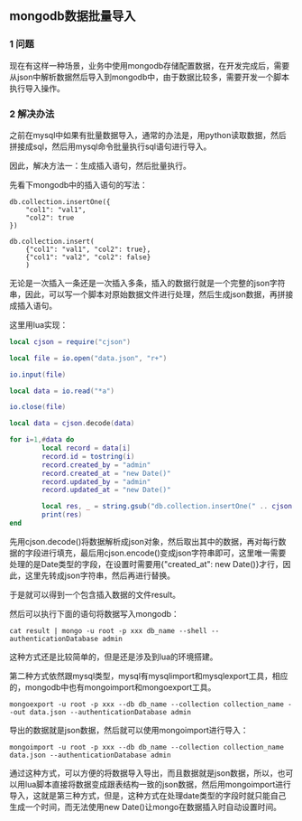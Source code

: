 ## mongodb数据批量导入

### 1 问题

现在有这样一种场景，业务中使用mongodb存储配置数据，在开发完成后，需要从json中解析数据然后导入到mongodb中，由于数据比较多，需要开发一个脚本执行导入操作。

### 2 解决办法

之前在mysql中如果有批量数据导入，通常的办法是，用python读取数据，然后拼接成sql，然后用mysql命令批量执行sql语句进行导入。

因此，解决方法一：生成插入语句，然后批量执行。

先看下mongodb中的插入语句的写法：

``` shell
db.collection.insertOne({
	"col1": "val1",
	"col2": true
})

db.collection.insert(
	{"col1": "val1", "col2": true},
	{"col1": "val2", "col2": false}
	)
```

无论是一次插入一条还是一次插入多条，插入的数据行就是一个完整的json字符串，因此，可以写一个脚本对原始数据文件进行处理，然后生成json数据，再拼接成插入语句。

这里用lua实现：

``` lua
local cjson = require("cjson")

local file = io.open("data.json", "r+")

io.input(file)

local data = io.read("*a")

io.close(file)

local data = cjson.decode(data)

for i=1,#data do
        local record = data[i]
        record.id = tostring(i)
        record.created_by = "admin"
        record.created_at = "new Date()"
        record.updated_by = "admin"
        record.updated_at = "new Date()"

        local res, _ = string.gsub("db.collection.insertOne(" .. cjson.encode(record) .. ")", "\"new Date%(%)\"", "new Date()")
        print(res)
end
```

先用cjson.decode()将数据解析成json对象，然后取出其中的数据，再对每行数据的字段进行填充，最后用cjson.encode()变成json字符串即可，这里唯一需要处理的是Date类型的字段，在设置时需要用{"created_at": new Date()}才行，因此，这里先转成json字符串，然后再进行替换。

于是就可以得到一个包含插入数据的文件result。

然后可以执行下面的语句将数据写入mongodb：

``` shell
cat result | mongo -u root -p xxx db_name --shell --authenticationDatabase admin
```

这种方式还是比较简单的，但是还是涉及到lua的环境搭建。

第二种方式依然跟mysql类型，mysql有mysqlimport和mysqlexport工具，相应的，mongodb中也有mongoimport和mongoexport工具。


``` shell
mongoexport -u root -p xxx --db db_name --collection collection_name --out data.json --authenticationDatabase admin
```

导出的数据就是json数据，然后就可以使用mongoimport进行导入：

``` shell
mongoimport -u root -p xxx --db db_name --collection collection_name data.json --authenticationDatabase admin
```

通过这种方式，可以方便的将数据导入导出，而且数据就是json数据，所以，也可以用lua脚本直接将数据变成跟表结构一致的json数据，然后用mongoimport进行导入，这就是第三种方式，但是，这种方式在处理date类型的字段时就只能自己生成一个时间，而无法使用new Date()让mongo在数据插入时自动设置时间。